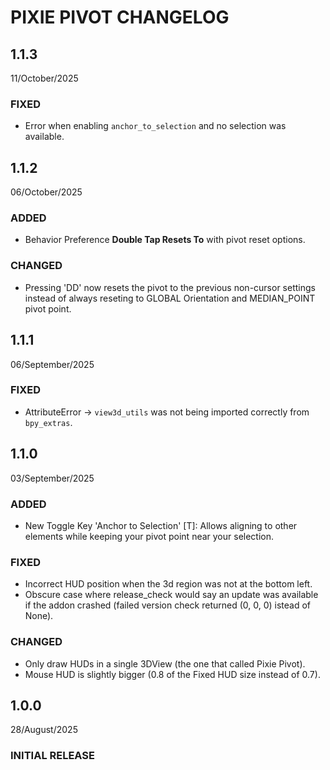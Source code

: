 # PIXIE PIVOT CHANGELOG

## 1.1.3
11/October/2025

### FIXED
- Error when enabling `anchor_to_selection` and no selection was available.


## 1.1.2
06/October/2025

### ADDED
- Behavior Preference **Double Tap Resets To** with pivot reset options.

### CHANGED
- Pressing 'DD' now resets the pivot to the previous non-cursor settings instead of always reseting to GLOBAL Orientation and MEDIAN_POINT pivot point.


## 1.1.1
06/September/2025

### FIXED
- AttributeError → `view3d_utils` was not being imported correctly from `bpy_extras`.


## 1.1.0
03/September/2025

### ADDED
- New Toggle Key 'Anchor to Selection' [T]: Allows aligning to other elements while keeping your pivot point near your selection.

### FIXED
- Incorrect HUD position when the 3d region was not at the bottom left.
- Obscure case where release_check would say an update was available if the addon crashed (failed version check returned (0, 0, 0) istead of None).

### CHANGED
- Only draw HUDs in a single 3DView (the one that called Pixie Pivot).
- Mouse HUD is slightly bigger (0.8 of the Fixed HUD size instead of 0.7).

## 1.0.0
28/August/2025

### INITIAL RELEASE
